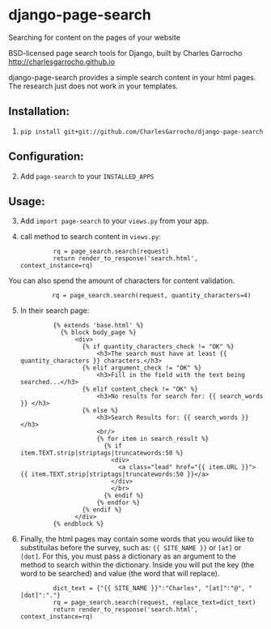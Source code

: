 django-page-search
==================

Searching for content on the pages of your website

BSD-licensed page search tools for Django, built by Charles Garrocho <http://charlesgarrocho.github.io>

django-page-search provides a simple search content in your html pages. The research just does not work in your templates.

Installation:
-----------------------------

1. ``pip install git+git://github.com/CharlesGarrocho/django-page-search``

Configuration:
-----------------------------

2. Add ``page-search`` to your ``INSTALLED_APPS``

Usage:
-----------------------------

3. Add ``import page-search`` to your ``views.py`` from your app.

4. call method to search content in ``views.py``:

                rq = page_search.search(request)
    			return render_to_response('search.html', context_instance=rq)

You can also spend the amount of characters for content validation.

				rq = page_search.search(request, quantity_characters=4)

5. In their search page:

				{% extends 'base.html' %}
				  {% block body_page %}
					  <div>
					    {% if quantity_characters_check != "OK" %}
					        <h3>The search must have at least {{ quantity_characters }} characters.</h3>
					    {% elif argument_check != "OK" %}
					        <h3>Fill in the field with the text being searched...</h3>
					    {% elif content_check != "OK" %}
					        <h3>No results for search for: {{ search_words }} </h3>
					    {% else %}
					        <h3>Search Results for: {{ search_words }} </h3>
					        <br/>
					        {% for item in search_result %}
					          {% if item.TEXT.strip|striptags|truncatewords:50 %}
					            <div>
					              <a class="lead" href="{{ item.URL }}"> {{ item.TEXT.strip|striptags|truncatewords:50 }}</a>
					            </div>
					            </br>
					          {% endif %}
					        {% endfor %}
					    {% endif %}
					  </div>
				{% endblock %}

6. Finally, the html pages may contain some words that you would like to substituílas before the survey, such as: ``{{ SITE_NAME }}`` or ``[at]`` or ``[dot]``. For this, you must pass a dictionary as an argument to the method to search within the dictionary. Inside you will put the key (the word to be searched) and value (the word that will replace).

				dict_text = {"{{ SITE_NAME }}":"Charles", "[at]":"@", "[dot]":"."}
				rq = page_search.search(request, replace_text=dict_text)
    			return render_to_response('search.html', context_instance=rq)
